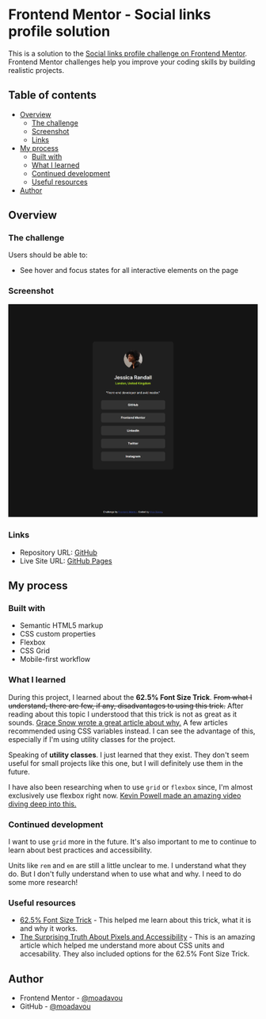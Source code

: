 # Frontend Mentor - Social links profile solution

This is a solution to the [Social links profile challenge on Frontend Mentor](https://www.frontendmentor.io/challenges/social-links-profile-UG32l9m6dQ). Frontend Mentor challenges help you improve your coding skills by building realistic projects.

## Table of contents

- [Overview](#overview)
  - [The challenge](#the-challenge)
  - [Screenshot](#screenshot)
  - [Links](#links)
- [My process](#my-process)
  - [Built with](#built-with)
  - [What I learned](#what-i-learned)
  - [Continued development](#continued-development)
  - [Useful resources](#useful-resources)
- [Author](#author)

## Overview

### The challenge

Users should be able to:

- See hover and focus states for all interactive elements on the page

### Screenshot

![](./screenshot.png)

### Links

- Repository URL: [GitHub](https://github.com/moadavou/social-links-profile)
- Live Site URL: [GitHub Pages](https://moadavou.github.io/social-links-profile/)

## My process

### Built with

- Semantic HTML5 markup
- CSS custom properties
- Flexbox
- CSS Grid
- Mobile-first workflow

### What I learned

During this project, I learned about the **62.5% Font Size Trick**. ~~From what I understand, there are few, if any, disadvantages to using this trick.~~ After reading about this topic I understood that this trick is not as great as it sounds. [Grace Snow wrote a great article about why.](https://fedmentor.dev/posts/rem-html-font-size-hack/) A few articles recommended using CSS variables instead. I can see the advantage of this, especially if I'm using utility classes for the project.

Speaking of **utility classes**. I just learned that they exist. They don't seem useful for small projects like this one, but I will definitely use them in the future.

I have also been researching when to use `grid` or `flexbox` since, I'm almost exclusively use flexbox right now. [Kevin Powell made an amazing video diving deep into this.](https://www.youtube.com/watch?v=3elGSZSWTbM)

### Continued development

I want to use `grid` more in the future. It's also important to me to continue to learn about best practices and accessibility.

Units like `rem` and `em` are still a little unclear to me. I understand what they do. But I don't fully understand when to use what and why. I need to do some more research!

### Useful resources

- [62.5% Font Size Trick](https://www.aleksandrhovhannisyan.com/blog/62-5-percent-font-size-trick/) - This helped me learn about this trick, what it is and why it works.
- [The Surprising Truth About Pixels and Accessibility](https://www.joshwcomeau.com/css/surprising-truth-about-pixels-and-accessibility/#bonus-rem-quality-of-life-12) - This is an amazing article which helped me understand more about CSS units and accesability. They also included options for the 62.5% Font Size Trick.

## Author

- Frontend Mentor - [@moadavou](https://www.frontendmentor.io/profile/moadavou)
- GitHub - [@moadavou](https://github.com/moadavou)
